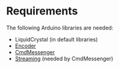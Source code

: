 Requirements
============

The following Arduino libraries are needed:
-	LiquidCrystal (in default libraries)
-	[Encoder](http://www.pjrc.com/teensy/td_libs_Encoder.html)
-	[CmdMessenger](http://playground.arduino.cc/Code/CmdMessenger)
-	[Streaming](http://arduiniana.org/libraries/streaming/) (needed by CmdMessenger)
